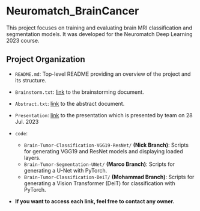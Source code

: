 # Neuromatch_BrainCancer

This project focuses on training and evaluating brain MRI classification and segmentation models. It was developed for the Neuromatch Deep Learning 2023 course.

## Project Organization

- `README.md`: Top-level README providing an overview of the project and its structure.
- `Brainstorm.txt`: [link](https://docs.google.com/document/d/1ciePk8vY85T9EX3hLCIk5VW4d4xa-iHuBFip6xz5OGw/edit) to the brainstorming document.
- `Abstract.txt`: [link](https://docs.google.com/document/d/18ouqUtmKn6QrBKCwLOlqocSsGn5TwioaZNzClKi_V7Q/edit) to the abstract document.
- `Presentation`: [link](https://docs.google.com/presentation/d/1ozzhNYE24xzYP0fBhCuX39sN_QecBMo9rxHDPYbrRhw/edit?usp=sharing) to the presentation which is presented by team on 28 Jul. 2023
- `code`:
    - `Brain-Tumor-Classification-VGG19-ResNet/` <b>(Nick Branch)</b>: Scripts for generating VGG19 and ResNet models and displaying loaded layers.
    - `Brain-Tumor-Segmentation-UNet/` <b>(Marco Branch)</b>: Scripts for generating a U-Net with PyTorch.
    - `Brain-Tumor-Classification-DeiT/` <b>(Mohammad Branch)</b>: Scripts for generating a Vision Transformer (DeiT) for classification with PyTorch.

- <b>If you want to access each link, feel free to contact any owner.</b>
